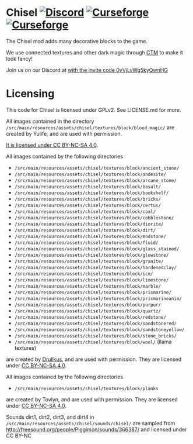 Chisel [![Discord](https://img.shields.io/discord/166066006186262529.svg?colorB=7289DA&logo=data:image/png;base64,iVBORw0KGgoAAAANSUhEUgAAAHYAAABWAgMAAABnZYq0AAAACVBMVEUAAB38%2FPz%2F%2F%2F%2Bm8P%2F9AAAAAXRSTlMAQObYZgAAAAFiS0dEAIgFHUgAAAAJcEhZcwAACxMAAAsTAQCanBgAAAAHdElNRQfhBxwQJhxy2iqrAAABoElEQVRIx7WWzdGEIAyGgcMeKMESrMJ6rILZCiiBg4eYKr%2Fd1ZAfgXFm98sJfAyGNwno3G9sLucgYGpQ4OGVRxQTREMDZjF7ILSWjoiHo1n%2BE03Aw8p7CNY5IhkYd%2F%2F6MtO3f8BNhR1QWnarCH4tr6myl0cWgUVNcfMcXACP1hKrGMt8wcAyxide7Ymcgqale7hN6846uJCkQxw6GG7h2MH4Czz3cLqD1zHu0VOXMfZjHLoYvsdd0Q7ZvsOkafJ1P4QXxrWFd14wMc60h8JKCbyQvImzlFjyGoZTKzohwWR2UzSONHhYXBQOaKKsySsahwGGDnb%2FiYPJw22sCqzirSULYy1qtHhXGbtgrM0oagBV4XiTJok3GoLoDNH8ooTmBm7ZMsbpFzi2bgPGoXWXME6XT%2BRJ4GLddxJ4PpQy7tmfoU2HPN6cKg%2BledKHBKlF8oNSt5w5g5o8eXhu1IOlpl5kGerDxIVT%2BztzKepulD8utXqpChamkzzuo7xYGk%2FkpSYuviLXun5bzdRf0Krejzqyz7Z3p0I1v2d6HmA07dofmS48njAiuMgAAAAASUVORK5CYII%3D)](http://discord.gg/0vVjLvWg5kyQwnHG) [![Curseforge](http://cf.way2muchnoise.eu/full_235279_downloads.svg)](https://minecraft.curseforge.com/projects/chisel) [![Curseforge](http://cf.way2muchnoise.eu/versions/For%20MC_235279_all.svg)](https://minecraft.curseforge.com/projects/chisel)
===========

The Chisel mod adds many decorative blocks to the game.

We use connected textures and other dark magic through [CTM](https://github.com/Chisel-Team/ConnectedTexturesMod) to make it look fancy!

Join us on our Discord at [with the invite code 0vVjLvWg5kyQwnHG](https://discord.gg/0vVjLvWg5kyQwnHG)

Licensing
===========

This code for Chisel is licensed under GPLv2. See LICENSE.md for more.

All images contained in the directory `/src/main/resources/assets/chisel/textures/block/blood_magic/` are created by Yulife, and are used with permission.

[It is licensed under CC BY-NC-SA 4.0](https://github.com/CyanideX/Unity/blob/master/LICENSE.md).

All images contained by the following directories

- `/src/main/resources/assets/chisel/textures/block/ancient_stone/`
- `/src/main/resources/assets/chisel/textures/block/andesite/`
- `/src/main/resources/assets/chisel/textures/block/arcane_stone/`
- `/src/main/resources/assets/chisel/textures/block/basalt/`
- `/src/main/resources/assets/chisel/textures/block/bookshelf/`
- `/src/main/resources/assets/chisel/textures/block/bricks/`
- `/src/main/resources/assets/chisel/textures/block/certus/`
- `/src/main/resources/assets/chisel/textures/block/coal/`
- `/src/main/resources/assets/chisel/textures/block/cobblestone/`
- `/src/main/resources/assets/chisel/textures/block/diorite/`
- `/src/main/resources/assets/chisel/textures/block/dirt/`
- `/src/main/resources/assets/chisel/textures/block/endstone/`
- `/src/main/resources/assets/chisel/textures/block/fluid/`
- `/src/main/resources/assets/chisel/textures/block/glass_stained/`
- `/src/main/resources/assets/chisel/textures/block/glowstone/`
- `/src/main/resources/assets/chisel/textures/block/granite/`
- `/src/main/resources/assets/chisel/textures/block/hardenedclay/`
- `/src/main/resources/assets/chisel/textures/block/ice/`
- `/src/main/resources/assets/chisel/textures/block/limestone/`
- `/src/main/resources/assets/chisel/textures/block/marble/`
- `/src/main/resources/assets/chisel/textures/block/prismarine/`
- `/src/main/resources/assets/chisel/textures/block/prismarineanim/`
- `/src/main/resources/assets/chisel/textures/block/purpur/`
- `/src/main/resources/assets/chisel/textures/block/quartz/`
- `/src/main/resources/assets/chisel/textures/block/redstone/`
- `/src/main/resources/assets/chisel/textures/block/sandstonered/`
- `/src/main/resources/assets/chisel/textures/block/sandstoneyellow/`
- `/src/main/resources/assets/chisel/textures/block/stone_bricks/`
- `/src/main/resources/assets/chisel/textures/block/wool/` (llama textures)

are created by [Drullkus](https://github.com/Drullkus), and are used with permission. They are licensed under [CC BY-NC-SA 4.0](https://creativecommons.org/licenses/by-nc-sa/4.0/).

All images contained by the following directories

- `/src/main/resources/assets/chisel/textures/block/planks`

are created by Tovlyn, and are used with permission. They are licensed under [CC BY-NC-SA 4.0](https://creativecommons.org/licenses/by-nc-sa/4.0/).

Sounds dirt1, dirt2, dirt3, and dirt4 in `/src/main/resources/assets/chisel/sounds/chisel/` are sampled from http://freesound.org/people/Piggimon/sounds/366387/ and licensed under CC BY-NC
